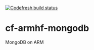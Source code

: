 [![Codefresh build status]( https://g.codefresh.io/api/badges/pipeline/arm_alpha/ruanbekker%2Fcf-armhf-mongodb%2Fcf-armhf-mongodb?branch=master&key=eyJhbGciOiJIUzI1NiJ9.NWI0NGRjNmExZDVkMDYwMDAxZDI4NWJl.npctK3AbmWlwYzvnK_U6qv-4XBNMqrEyCoGVbFPeMjY&type=cf-1)]( https://g.codefresh.io/repositories/ruanbekker/cf-armhf-mongodb/builds?filter=trigger:build;branch:master;service:5b6edee05904b867ba71a76b~cf-armhf-mongodb)

# cf-armhf-mongodb
MongoDB on ARM
